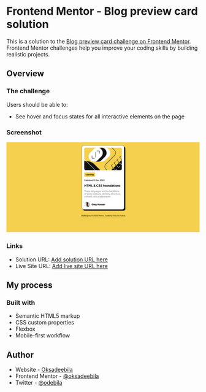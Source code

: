 # Frontend Mentor - Blog preview card solution

This is a solution to the [Blog preview card challenge on Frontend Mentor](https://www.frontendmentor.io/challenges/blog-preview-card-ckPaj01IcS). Frontend Mentor challenges help you improve your coding skills by building realistic projects.

## Overview

### The challenge

Users should be able to:

- See hover and focus states for all interactive elements on the page

### Screenshot

![](./design/desktop-design.jpg)

### Links

- Solution URL: [Add solution URL here](https://your-solution-url.com)
- Live Site URL: [Add live site URL here](https://frontend-mentor-task3-blog-card-preview.vercel.app/)

## My process

### Built with

- Semantic HTML5 markup
- CSS custom properties
- Flexbox
- Mobile-first workflow

## Author

- Website - [Oksadeebila](https://www.your-site.com)
- Frontend Mentor - [@oksadeebila](https://www.frontendmentor.io/profile/Oksadeebila)
- Twitter - [@odebila](https://www.twitter.com/odebi)
